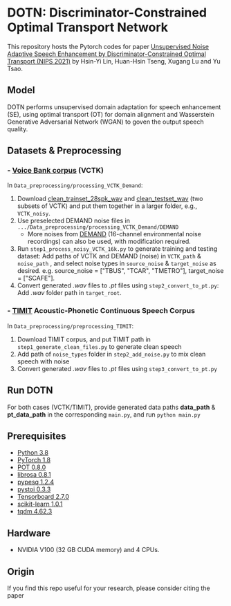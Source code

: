 # DOTN: Discriminator-Constrained Optimal Transport Network

This repository hosts the Pytorch codes for paper [Unsupervised Noise Adaptive Speech Enhancement by Discriminator-Constrained Optimal Transport (NIPS 2021)](https://arxiv.org/abs/2111.06316) by Hsin-Yi Lin, Huan-Hsin Tseng, Xugang Lu and Yu Tsao.

## Model


DOTN performs unsupervised domain adaptation for speech enhancement (SE), using optimal transport (OT) for domain alignment and Wasserstein Generative Adversarial Network (WGAN) to goven the output speech quality. 


## Datasets & Preprocessing
###  - [Voice Bank corpus](https://datashare.ed.ac.uk/handle/10283/2791) (VCTK)

In `Data_preprocessing/processing_VCTK_Demand`:
1. Download [clean_trainset_28spk_wav](https://datashare.ed.ac.uk/bitstream/handle/10283/2791/clean_trainset_28spk_wav.zip?sequence=2&isAllowed=y) and [clean_testset_wav](https://datashare.ed.ac.uk/bitstream/handle/10283/2791/clean_testset_wav.zip?sequence=1&isAllowed=y) (two subsets of VCTK) and put them together in a larger folder, e.g., `VCTK_noisy`.
2. Use preselected DEMAND noise files in `.../Data_preprocessing/processing_VCTK_Demand/DEMAND`
   - More noises from [DEMAND](https://zenodo.org/record/1227121#.YXgqnr_MKYY) (16-channel environmental noise recordings) can also be used, with modification required.
3. Run `step1_process_noisy_VCTK_16k.py` to generate training and testing dataset: Add paths of VCTK and DEMAND (noise) in `VCTK_path` & `noise_path` , and select noise types in `source_noise` & `target_noise` as desired. e.g. source_noise = ["TBUS", "TCAR", "TMETRO"], target_noise = ["SCAFE"].
4. Convert generated *.wav* files to *.pt* files using `step2_convert_to_pt.py`: Add *.wav* folder path in `target_root`.

### - [TIMIT](https://catalog.ldc.upenn.edu/LDC93S1) Acoustic-Phonetic Continuous Speech Corpus
In `Data_preprocessing/preprocessing_TIMIT`:
1. Download TIMIT corpus, and put TIMIT path in `step1_generate_clean_files.py` to generate clean speech
2. Add path of `noise_types` folder in `step2_add_noise.py` to mix clean speech with noise
3. Convert generated *.wav* files to *.pt* files using `step3_convert_to_pt.py`

## Run DOTN
For both cases (VCTK/TIMIT), provide generated data paths **data_path** & **pt_data_path** in the corresponding `main.py`, and run ```python main.py```


## Prerequisites
- [Python 3.8](https://www.python.org/)
- [PyTorch 1.8](https://pytorch.org/)
- [POT 0.8.0](https://pythonot.github.io/)
- [librosa 0.8.1](https://librosa.org/doc/latest/index.html)
- [pypesq 1.2.4](https://pypi.org/project/pypesq/)
- [pystoi 0.3.3](https://pypi.org/project/pystoi/)
- [Tensorboard 2.7.0](https://pypi.org/project/tensorboard/)
- [scikit-learn 1.0.1](https://pypi.org/project/scikit-learn/)
- [tqdm 4.62.3](https://pypi.org/project/tqdm/)


## Hardware
- NVIDIA V100 (32 GB CUDA memory) and 4 CPUs.

## Origin
If you find this repo useful for your research, please consider citing the paper
